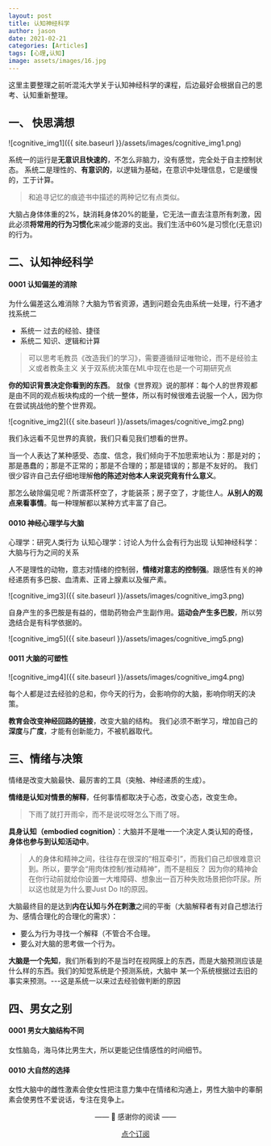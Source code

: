 ```yaml
---
layout: post
title: 认知神经科学
author: jason
date: 2021-02-21
categories: [Articles]
tags: [心理,认知]
image: assets/images/16.jpg
---
```

这里主要整理之前听混沌大学关于认知神经科学的课程，后边最好会根据自己的思考、认知重新整理。

## 一、 快思满想

![cognitive_img1]({{ site.baseurl }}/assets/images/cognitive_img1.png)

系统一的运行是**无意识且快速的**，不怎么非脑力，没有感觉，完全处于自主控制状态。
系统二是理性的、**有意识的**，以逻辑为基础，在意识中处理信息，它是缓慢的，工于计算。

> 和追寻记忆的痕迹书中描述的两种记忆有点类似。


大脑占身体体重的2%，缺消耗身体20%的能量，它无法一直去注意所有刺激，因此必须**将常用的行为习惯化**来减少能源的支出。我们生活中60%是习惯化(无意识)的行为。

## 二、认知神经科学

#### 0001 认知偏差的消除

为什么偏差这么难消除？大脑为节省资源，遇到问题会先由系统一处理，行不通才找系统二
* 系统一 过去的经验、捷径
* 系统二 知识、逻辑和计算

> 可以思考毛教员《改造我们的学习》，需要遵循辩证唯物论，而不是经验主义或者教条主义
> 关于双系统决策在ML中现在也是一个可期研究点

**你的知识背景决定你看到的东西**。
就像《世界观》说的那样：每个人的世界观都是由不同的观点板块构成的一个统一整体，所以有时候很难去说服一个人，因为你在尝试挑战他的整个世界观。

![cognitive_img2]({{ site.baseurl }}/assets/images/cognitive_img2.png)

我们永远看不见世界的真貌，我们只看见我们想看的世界。

当一个人表达了某种感受、态度、信念，我们倾向于不加思索地认为：那是对的；那是愚蠢的；那是不正常的；那是不合理的；那是错误的；那是不友好的。
我们很少容许自己去仔细地理解**他的陈述对他本人来说究竟有什么意义**。

那怎么破除偏见呢？所谓茶杯空了，才能装茶；房子空了，才能住人。**从别人的观点来看事情**。每一种理解都以某种方式丰富了自己。

#### 0010 神经心理学与大脑

心理学：研究人类行为
认知心理学：讨论人为什么会有行为出现
认知神经科学：大脑与行为之间的关系

人不是理性的动物，意志对情绪的控制弱，**情绪对意志的控制强**。跟感性有关的神经递质有多巴胺、血清素、正肾上腺素以及催产素。

![cognitive_img3]({{ site.baseurl }}/assets/images/cognitive_img3.png)

自身产生的多巴胺是有益的，借助药物会产生副作用。**运动会产生多巴胺**，所以劳逸结合是有科学依据的。

![cognitive_img5]({{ site.baseurl }}/assets/images/cognitive_img5.png)

#### 0011 大脑的可塑性
![cognitive_img4]({{ site.baseurl }}/assets/images/cognitive_img4.png)

每个人都是过去经验的总和，你今天的行为，会影响你的大脑，影响你明天的决策。

**教育会改变神经回路的链接**，改变大脑的结构。
我们必须不断学习，增加自己的**深度**与**广度**，才能有创新能力，不被机器取代。

## 三、情绪与决策

情绪是改变大脑最快、最厉害的工具（突触、神经递质的生成）。

**情绪是认知对情景的解释**，任何事情都取决于心态，改变心态，改变生命。
> 下雨了就打开雨伞，而不是说哎呀怎么下雨了呀。

**具身认知（embodied cognition）**：大脑并不是唯一一个决定人类认知的奇怪，**身体也参与到认知活动中**。

> 人的身体和精神之间，往往存在很深的“相互牵引”，而我们自己却很难意识到。所以，要学会“用肉体控制/推动精神”，而不是相反？
> 因为你的精神会在你行动前就给你设置一大堆障碍、想象出一百万种失败场景把你吓尿。所以这也就是为什么要Just Do It的原因。

大脑最终目的是达到**内在认知**与**外在刺激**之间的平衡（大脑解释者有对自己想法行为、感情合理化的合理化的需求）：
- 要么为行为寻找一个解释（不管合不合理。
- 要么对大脑的思考做一个行为。

**大脑是一个先知**，我们所看到的不是当时在视网膜上的东西，而是大脑预测应该是什么样的东西。我们的知觉系统是个预测系统，大脑中
某一个系统根据过去旧的事实来预测。---这是系统一以来过去经验做判断的原因

## 四、男女之别

#### 0001 男女大脑结构不同
女性脑岛，海马体比男生大，所以更能记住情感性的时间细节。

#### 0010 大自然的选择
女性大脑中的雌性激素会使女性把注意力集中在情绪和沟通上，男性大脑中的睾酮素会使男性不爱说话，专注在竞争上。


<center>
<p>—— 💌 感谢你的阅读 ——</p>

<a target="_blank" href="https://explorer.zhubai.love/" class="btn btn-danger">点个订阅</a>
</center>